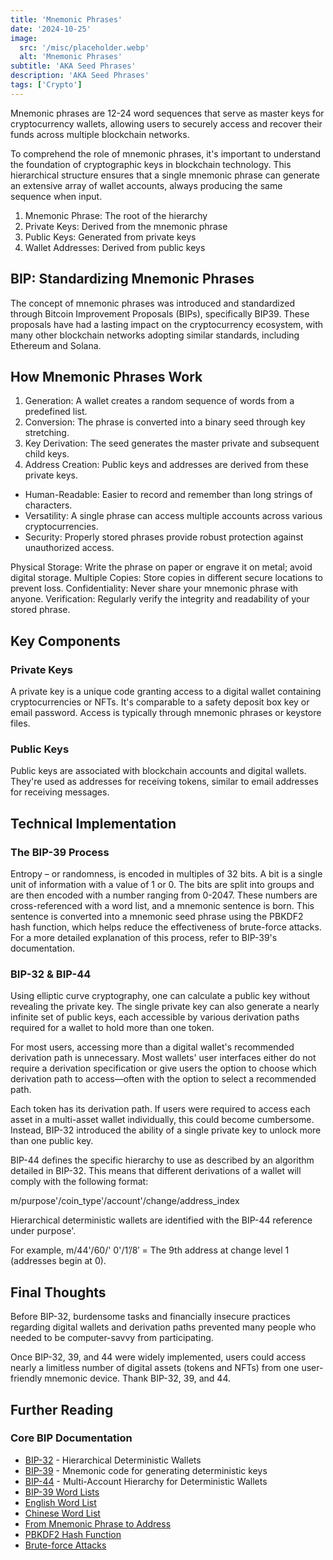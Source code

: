 ```yaml
---
title: 'Mnemonic Phrases'
date: '2024-10-25'
image:
  src: '/misc/placeholder.webp'
  alt: 'Mnemonic Phrases'
subtitle: 'AKA Seed Phrases'
description: 'AKA Seed Phrases'
tags: ['Crypto']
---
```


<style jsx>{`
 .prose a {
    text-decoration: underline;
    color: var(--color-accent);
 }
 .prose ol {
    list-style-type: decimal;
    margin-left: 2em; /* Adjust as needed for indentation */
    padding-left: 0.5em; /* Add padding if needed */
 }
 .prose ol li {
    margin-bottom: 0.5em;
    color: var(--color-text-primary);
    line-height: 1.5; /* Adjust line height for better readability */
 }
`}</style>

<div class="tldr-section">
  Mnemonic phrases are 12-24 word sequences that serve as master keys for cryptocurrency wallets, allowing users to securely access and recover their funds across multiple blockchain networks.
</div>

To comprehend the role of mnemonic phrases, it's important to understand the foundation of cryptographic keys in blockchain technology. This hierarchical structure ensures that a single mnemonic phrase can generate an extensive array of wallet accounts, always producing the same sequence when input.

1. Mnemonic Phrase: The root of the hierarchy
2. Private Keys: Derived from the mnemonic phrase
3. Public Keys: Generated from private keys
4. Wallet Addresses: Derived from public keys

## BIP: Standardizing Mnemonic Phrases

The concept of mnemonic phrases was introduced and standardized through Bitcoin Improvement Proposals (BIPs), specifically BIP39. These proposals have had a lasting impact on the cryptocurrency ecosystem, with many other blockchain networks adopting similar standards, including Ethereum and Solana.

## How Mnemonic Phrases Work

1. Generation: A wallet creates a random sequence of words from a predefined list.
2. Conversion: The phrase is converted into a binary seed through key stretching.
3. Key Derivation: The seed generates the master private and subsequent child keys.
4. Address Creation: Public keys and addresses are derived from these private keys.

- Human-Readable: Easier to record and remember than long strings of characters.
- Versatility: A single phrase can access multiple accounts across various cryptocurrencies.
- Security: Properly stored phrases provide robust protection against unauthorized access.

Physical Storage: Write the phrase on paper or engrave it on metal; avoid digital storage.
Multiple Copies: Store copies in different secure locations to prevent loss.
Confidentiality: Never share your mnemonic phrase with anyone.
Verification: Regularly verify the integrity and readability of your stored phrase.

## Key Components

### Private Keys

A private key is a unique code granting access to a digital wallet containing cryptocurrencies or NFTs. It's comparable to a safety deposit box key or email password. Access is typically through mnemonic phrases or keystore files.

### Public Keys

Public keys are associated with blockchain accounts and digital wallets. They're used as addresses for receiving tokens, similar to email addresses for receiving messages.

## Technical Implementation

### The BIP-39 Process

Entropy – or randomness, is encoded in multiples of 32 bits. A bit is a single unit of information with a value of 1 or 0. The bits are split into groups and are then encoded with a number ranging from 0-2047. These numbers are cross-referenced with a word list, and a mnemonic sentence is born. This sentence is converted into a mnemonic seed phrase using the PBKDF2 hash function, which helps reduce the effectiveness of brute-force attacks. For a more detailed explanation of this process, refer to BIP-39's documentation.

### BIP-32 & BIP-44

Using elliptic curve cryptography, one can calculate a public key without revealing the private key. The single private key can also generate a nearly infinite set of public keys, each accessible by various derivation paths required for a wallet to hold more than one token.

For most users, accessing more than a digital wallet's recommended derivation path is unnecessary. Most wallets' user interfaces either do not require a derivation specification or give users the option to choose which derivation path to access—often with the option to select a recommended path.

Each token has its derivation path. If users were required to access each asset in a multi-asset wallet individually, this could become cumbersome. Instead, BIP-32 introduced the ability of a single private key to unlock more than one public key.

BIP-44 defines the specific hierarchy to use as described by an algorithm detailed in BIP-32. This means that different derivations of a wallet will comply with the following format:

m/purpose'/coin_type'/account'/change/address_index

Hierarchical deterministic wallets are identified with the BIP-44 reference under purpose'.

For example, m/44'/60/' 0'/1’/8′ = The 9th address at change level 1 (addresses begin at 0).

## Final Thoughts

Before BIP-32, burdensome tasks and financially insecure practices regarding digital wallets and derivation paths prevented many people who needed to be computer-savvy from participating.

Once BIP-32, 39, and 44 were widely implemented, users could access nearly a limitless number of digital assets (tokens and NFTs) from one user-friendly mnemonic device. Thank BIP-32, 39, and 44.

## Further Reading

### Core BIP Documentation

- [BIP-32](https://github.com/bitcoin/bips/blob/master/bip-0032.mediawiki) - Hierarchical Deterministic Wallets
- [BIP-39](https://github.com/bitcoin/bips/blob/master/bip-0039.mediawiki#Generating_the_mnemonic) - Mnemonic code for generating deterministic keys
- [BIP-44](https://github.com/bitcoin/bips/blob/master/bip-0044.mediawiki) - Multi-Account Hierarchy for Deterministic Wallets
- [BIP-39 Word Lists](https://github.com/bitcoin/bips/blob/master/bip-0039/bip-0039-wordlists.md)
- [English Word List](https://github.com/bitcoin/bips/blob/master/bip-0039/english.txt)
- [Chinese Word List](https://github.com/bitcoin/bips/blob/master/bip-0039/chinese_simplified.txt)
- [From Mnemonic Phrase to Address](https://blog.mycrypto.com/the-journey-from-mnemonic-phrase-to-address)
- [PBKDF2 Hash Function](https://en.wikipedia.org/wiki/PBKDF2)
- [Brute-force Attacks](https://en.wikipedia.org/wiki/Brute-force_attack)
